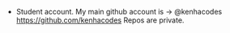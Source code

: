 - Student account.
My main github account is -> @kenhacodes
https://github.com/kenhacodes
Repos are private.
<!---
boscaba/boscaba is a ✨ special ✨ repository because its `README.md` (this file) appears on your GitHub profile.
You can click the Preview link to take a look at your changes.
--->
